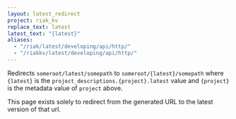 ```yaml
---
layout: latest_redirect
project: riak_kv
replace_text: latest
latest_text: "{latest}"
aliases:
  - "/riak/latest/developing/api/http/"
  - "/riakkv/latest/developing/api/http/"
---
```


Redirects `someroot/latest/somepath` to `someroot/{latest}/somepath` 
where `{latest}` is the `project_descriptions.{project}.latest` value
and `{project}` is the metadata value of `project` above.

This page exists solely to redirect from the generated URL to the latest version of
that url.


